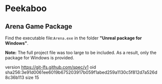 # Peekaboo

## Arena Game Package

Find the executable file:`Arena.exe` in the folder **"Unreal package for Windows"**.  


**Note:** The full project file was too large to be included. As a result, only the package for Windows is provided.



version https://git-lfs.github.com/spec/v1
oid sha256:3e91d0061ee6019b675203917b059f1abed259a1130c5f812d7a526d8c36b113
size 15
